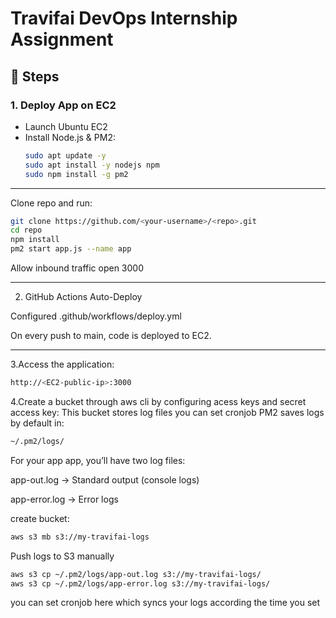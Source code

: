 # Travifai DevOps Internship Assignment

## 🚀 Steps

### 1. Deploy App on EC2
- Launch Ubuntu EC2
- Install Node.js & PM2:
  ```bash
  sudo apt update -y
  sudo apt install -y nodejs npm
  sudo npm install -g pm2
  ```
---
Clone repo and run:

```bash
git clone https://github.com/<your-username>/<repo>.git
cd repo
npm install
pm2 start app.js --name app
```
Allow inbound traffic
open 3000

---

2. GitHub Actions Auto-Deploy

Configured .github/workflows/deploy.yml

On every push to main, code is deployed to EC2.

---
3.Access the application:
```bash
http://<EC2-public-ip>:3000
```
4.Create a bucket through aws cli by configuring acess keys and secret access key:
This bucket stores log files you can set cronjob 
PM2 saves logs by default in:
```bash
~/.pm2/logs/
```
For your app app, you’ll have two log files:

app-out.log → Standard output (console logs)

app-error.log → Error logs

 create bucket:
 ```bash
aws s3 mb s3://my-travifai-logs
```
Push logs to S3 manually
```bash
aws s3 cp ~/.pm2/logs/app-out.log s3://my-travifai-logs/
aws s3 cp ~/.pm2/logs/app-error.log s3://my-travifai-logs/
```
you can set cronjob here which syncs your logs according the time you set




